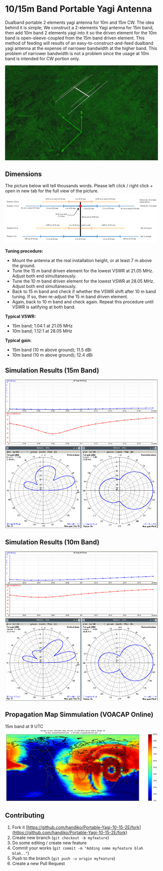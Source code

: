 # 10/15m Band Portable Yagi Antenna
Dualband portable 2 elements yagi antenna  for 10m and 15m CW.
The idea behind it is simple; We construct a 2-elements Yagi antenna for 15m band, then add 10m band 2 elements yagi into it so the driven element for the 10m band is open-sleeve-coupled from the 15m band driven element. This method of feeding will results of an easy-to-construct-and-feed dualband yagi antenna at the expense of narrower bandwidth at the higher band.
This problem of narrower bandwidth is not a problem since the usage at 10m band is intended for CW portion only.

![](./panoramic.png)

## Dimensions
The picture below will tell thousands words. Please left click / right click + open in new tab for the full view of the picture.
![](./yagi-diagram.png)

**Tuning procedure:**
* Mount the antenna at the real installation height, or at least 7 m above the ground.
* Tune the 15 m band driven element for the lowest VSWR at 21.05 MHz. Adjust both end simultaneously.
* Tune the 10 m band driven element for the lowest VSWR at 28.05 MHz. Adjust both end simultaneously.
* Back to 15 m band and check if whether the VSWR shift after 10 m band tuning. If so, then re-adjust the 15 m band driven element.
* Again, back to 10 m band and check again. Repeat this procedure until VSWR is satifying at both band.

**Typical VSWR:**
* 15m band; 1.04:1 at 21.05 MHz
* 10m band; 1.12:1 at 28.05 MHz

**Typical gain:**
* 15m band (10 m above ground); 11.5 dBi
* 10m band (10 m above ground); 12.4 dBi

## Simulation Results (15m Band)
![](./VSWR15.png)
![](./patt15.png)

## Simulation Results (10m Band)
![](./VSWR10.png)
![](./patt10.png)

## Propagation Map Simmulation (VOACAP Online)
15m band at 9 UTC
![](./prop15peak.png)

## Contributing
1. Fork it [https://github.com/handiko/Portable-Yagi-10-15-2E/fork](https://github.com/handiko/Portable-Yagi-10-15-2E/fork)
2. Create new branch (`git checkout -b myfeature`)
3. Do some editing / create new feature
4. Commit your works (`git commit -m "Adding some myfeature blah blah.."`)
5. Push to the branch (`git push -u origin myfeature`)
6. Create a new Pull Request
